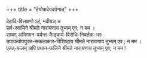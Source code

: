 +++
title = "हेयोपादेयदर्पणात्"
+++

देहादि-विलक्षणो ऽहं, मदीयञ् च  
सर्व-स्वामिने श्रीमते नारायणाय तुभ्यम् एव; न मम ।  
सायम् अभिगमन-पर्यन्त-कैङ्कर्य-विरोधि-निवर्तक-भरः  
उपायत्वोपयुक्त-सकलाकार-विशिष्टाय श्रीमते नारायणाय तुभ्यम् एव ; न मम ।  
एतत्-फलम् अपि प्रधान-फलिने श्रीमते नारायणाय तुभ्यम् एव; न मम !

